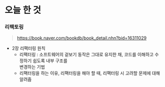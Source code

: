 # 오늘 한 것

### 리팩토링

> https://book.naver.com/bookdb/book_detail.nhn?bid=16311029

- 2장 리팩터링 원칙
  - 리팩터링 : 소프트웨어의 겉보기 동작은 그대로 유지한 채, 코드를 이해하고 수정하기 쉽도록 내부 구조를<br> 변경하는 기법
  - 리팩터링을 하는 이유, 리팩터링을 해야 할 때, 리팩터링 시 고려할 문제에 대해 알려줌

